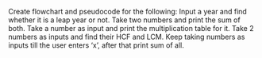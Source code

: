 Create flowchart and pseudocode for the following:
Input a year and find whether it is a leap year or not.
Take two numbers and print the sum of both.
Take a number as input and print the multiplication table for it.
Take 2 numbers as inputs and find their HCF and LCM.
Keep taking numbers as inputs till the user enters ‘x’, after that print sum of all.
